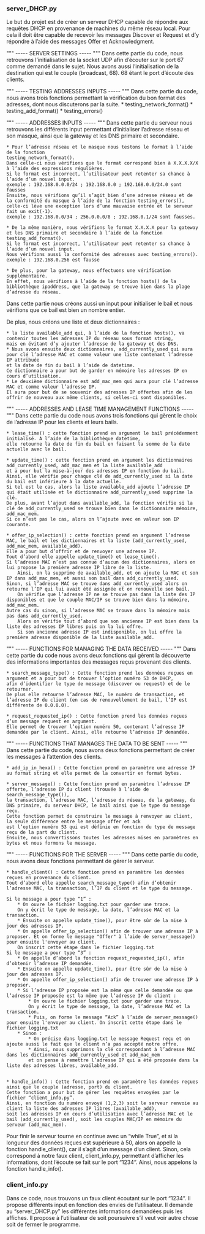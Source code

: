 ﻿### server_DHCP.py ###


Le but du projet est de créer un serveur DHCP capable de répondre aux requêtes DHCP en provenance de machines du même réseau local. 
Pour cela il doit être capable de recevoir les messages Discover et Request et d’y répondre à l’aide des messages Offer et Acknowledgment.

""" ----- SERVER SETTINGS ----- """
Dans cette partie du code, nous retrouvons l’initialisation de la socket UDP afin d’écouter sur le port 67 comme demandé dans le sujet. 
Nous avons aussi l’initialisation de la destination qui est le couple (broadcast, 68).
68 étant le port d’écoute des clients.

""" ----- TESTING ADDRESSES INPUTS ----- """
Dans cette partie du code, nous avons trois fonctions permettant la vérification du bon format des adresses, dont nous discuterons par la suite.
	* testing_network_format()
	* testing_add_format()
	* testing_errors()

""" ----- ADDRESSES INPUTS ----- """
Dans cette partie du serveur nous retrouvons les différents input permettant d’initialiser l’adresse réseau et son masque, ainsi que la gateway et les DNS primaire et secondaire.

	* Pour l’adresse réseau et le masque nous testons le format à l’aide de la fonction  
	testing_network_format(). 
	Dans celle-ci nous vérifions que le format correspond bien à X.X.X.X/X à l’aide des expressions régulières. 
	Si le format est incorrect, l’utilisateur peut retenter sa chance à l’aide d’un nouvel input.
	exemple : 192.168.0.0.0/24 ; 192.168.0.0 ; 192.168.0.0/24.0 sont fausses
	Ensuite, nous vérifions qu’il s’agit bien d’une adresse réseau et de la conformité du masque à l’aide de la fonction testing_errors(), 
	celle-ci lève une exception lors d’une mauvaise entrée et le serveur fait un exit(-1). 
	exemple : 192.168.0.0/34 ; 256.0.0.0/8 ; 192.168.0.1/24 sont fausses.

	* De la même manière, nous vérifions le format X.X.X.X pour la gateway et les DNS primaire et secondaire à l’aide de la fonction testing_add_format(). 
	Si le format est incorrect, l’utilisateur peut retenter sa chance à l’aide d’un nouvel input.
	Nous vérifions aussi la conformité des adresses avec testing_errors().
	exemple : 192.168.0.256 est fausse

	* De plus, pour la gateway, nous effectuons une vérification supplémentaire. 
	En effet, nous vérifions à l’aide de la fonction hosts() de la bibliothèque ipaddress, que la gateway se trouve bien dans la plage d’adresse du réseau.

Dans cette partie nous créons aussi un input pour initialiser le bail et nous vérifions que ce bail est bien un nombre entier.

De plus, nous créons une liste et deux dictionnaires : 

	* la liste available_add qui, à l’aide de la fonction hosts(), va contenir toutes les adresses IP du réseau sous format string, 
	mais en évitant d’y ajouter l’adresse de la gateway et des DNS.
	* Nous avons ensuite deux dictionnaires, add_currently_used qui aura pour clé l’adresse MAC et comme valeur une liste contenant l’adresse IP attribuée 
	et la date de fin du bail à l’aide de datetime. 
	Ce dictionnaire a pour but de garder en mémoire les adresses IP en cours d’utilisation.
	* Le deuxième dictionnaire est add_mac_mem qui aura pour clé l’adresse MAC et comme valeur l’adresse IP. 
	Il aura pour but de se souvenir des adresses IP offertes afin de les offrir de nouveau aux même clients, si celles-ci sont disponibles.


""" ----- ADDRESSES AND LEASE TIME MANAGEMENT FUNCTIONS ----- """
Dans cette partie du code nous avons trois fonctions qui gèrent le choix de l’adresse IP pour les clients et leurs bails.

	* lease_time() : cette fonction prend en argument le bail précédemment initialisé. A l’aide de la bibliothèque datetime, 
	elle retourne la date de fin du bail en faisant la somme de la date actuelle avec le bail.

	* update_time() : cette fonction prend en argument les dictionnaires add_currently_used, add_mac_mem et la liste available_add 
	et a pour but la mise-à-jour des adresses IP en fonction du bail.
	Ainsi, elle vérifie pour chaque clé de add_currently_used si la date du bail est inférieure à la date actuelle. 
	Si tel est le cas, alors la liste available_add ajoute l’adresse IP qui était utilisée et le dictionnaire add_currently_used supprime la clé.
	De plus, avant l’ajout dans available_add, la fonction vérifie si la clé de add_currently_used se trouve bien dans le dictionnaire mémoire, add_mac_mem. 
	Si ce n’est pas le cas, alors on l’ajoute avec en valeur son IP courante.

	* offer_ip_selection() : cette fonction prend en argument l’adresse MAC, le bail et les dictionnaires et la liste (add_currently_used, add_mac_mem, available_add). 
	Elle a pour but d’offrir et de renvoyer une adresse IP.
	Tout d’abord elle appelle update_time() et lease_time().
	Si l’adresse MAC n’est pas connue d’aucun des dictionnaires, alors on lui propose la première adresse IP libre de la liste. 
		Ainsi, on la supprime de available_add, et on ajoute la MAC et son IP dans add_mac_mem, et aussi son bail dans add_currently_used.
	Sinon, si l’adresse MAC se trouve dans add_currently_used alors on retourne l’IP qui lui avait été assignée et on renouvelle son bail. 
		On vérifie que l’adresse IP ne se trouve pas dans la liste des IP disponibles et que le couple MAC/IP se trouve bien dans la mémoire, add_mac_mem.
	Autre cas du sinon, si l’adresse MAC se trouve dans la mémoire mais pas dans add_currently_used. 
		Alors on vérifie tout d’abord que son ancienne IP est bien dans la liste des adresses IP libres puis on la lui offre. 
		Si son ancienne adresse IP est indisponible, on lui offre la première adresse disponible de la liste available_add.


""" ----- FUNCTIONS FOR MANAGING THE DATA RECEIVED ----- """
Dans cette partie du code nous avons deux fonctions qui gèrent la découverte des informations importantes des messages reçus provenant des clients.

	* search_message_type() : Cette fonction prend les données reçues en argument et a pour but de trouver l’option numéro 53 de DHCP, 
	afin d’identifier le type de message (discover ou request) et de le retourner. 
	De plus elle retourne l’adresse MAC, le numéro de transaction, et l’adresse IP du client (en cas de renouvellement de bail, l’IP est différente de 0.0.0.0).

	* request_requested_ip() : Cette fonction prend les données reçues d’un message request en argument. 
	Elle permet de trouver l’option numéro 50, contenant l’adresse IP demandée par le client. Ainsi, elle retourne l’adresse IP demandée.


""" ----- FUNCTIONS THAT MANAGES THE DATA TO BE SENT ----- """
Dans cette partie du code, nous avons deux fonctions permettant de créer les messages à l’attention des clients.

	* add_ip_in_hexa() : Cette fonction prend en paramètre une adresse IP au format string et elle permet de la convertir en format bytes.

	* server_message() : Cette fonction prend en paramètre l’adresse IP offerte, l’adresse IP du client (trouvée à l’aide de search_message_type()), 
	la transaction, l’adresse MAC, l’adresse du réseau, de la gateway, du DNS primaire, du serveur DHCP, le bail ainsi que le type du message reçu.
	Cette fonction permet de construire le message à renvoyer au client, la seule différence entre le message offer et ack 
	est l’option numéro 53 qui est définie en fonction du type de message reçu de la part du client.
	Ensuite, nous convertissons toutes les adresses mises en paramètres en bytes et nous formons le message.


""" ----- FUNCTIONS FOR THE SERVER ----- """
Dans cette partie du code, nous avons deux fonctions permettant de gérer le serveur.

	* handle_client() : Cette fonction prend en paramètre les données reçues en provenance du client. 
	Tout d’abord elle appelle search_message_type() afin d’obtenir l’adresse MAC, la transaction, l’IP du client et le type du message.

	Si le message a pour type “1” :
		* On ouvre le fichier logging.txt pour garder une trace.
		On y écrit le type de message, la date, l’adresse MAC et la transaction.
		* Ensuite on appelle update_time(), pour être sûr de la mise à jour des adresses IP.
		* On appelle offer_ip_selection() afin de trouver une adresse IP à proposer. Et on forme le message "Offer" à l’aide de server_message() pour ensuite l'envoyer au client. 
		On inscrit cette étape dans le fichier logging.txt
 	Si le message a pour type “3” :
		* On appelle d’abord la fonction request_requested_ip(), afin d’obtenir l’adresse IP demandée.
		* Ensuite on appelle update_time(), pour être sûr de la mise à jour des adresses IP.
		* On appelle offer_ip_selection() afin de trouver une adresse IP à proposer.
		* Si l’adresse IP proposée est la même que celle demandée ou que l’adresse IP proposée est la même que l’adresse IP du client :
   			* On ouvre le fichier logging.txt pour garder une trace.
			On y écrit le type de message, la date, l’adresse MAC et la transaction.
			* Puis, on forme le message “Ack” à l’aide de server_message() pour ensuite l'envoyer au client. On inscrit cette étape dans le fichier logging.txt
		* Sinon : 
   			* On précise dans logging.txt le message Request reçu et on ajoute aussi le fait que le client n’a pas accepté notre offre.
   			* Ainsi, nous supprimons la clé correspondant à l’adresse MAC dans les dictionnaires add_currently_used et add_mac_mem 
			et on pense à remettre l’adresse IP qui a été proposée dans la liste des adresses libres, available_add.


	* handle_info() : Cette fonction prend en paramètre les données reçues ainsi que le couple (adresse, port) du client.
	Cette fonction a pour but de gérer les requêtes envoyées par le fichier “client_info.py”.
	Ainsi, en fonction du numéro envoyé (1,2,3) soit le serveur renvoie au client la liste des adresses IP libres (available_add), 
	soit les adresses IP en cours d’utilisation avec l’adresse MAC et le bail (add_currently_used), soit les couples MAC/IP en mémoire du serveur (add_mac_mem).

Pour finir le serveur tourne en continue avec un “while True”, et si la longueur des données reçues est supérieure à 50, alors on appelle la fonction handle_client(), 
car il s’agit d’un message d’un client. 
Sinon, cela correspond à notre faux client, client_info.py, permettant d’afficher les informations, dont l’écoute se fait sur le port “1234”. 
Ainsi, nous appelons la fonction handle_info().


### client_info.py ###
Dans ce code, nous trouvons un faux client écoutant sur le port “1234”. Il propose différents input en fonction des envies de l’utilisateur.
Il demande au “server_DHCP.py” les différentes informations demandées puis les affiches.
Il propose à l’utilisateur de soit poursuivre s’il veut voir autre chose soit de fermer le programme.
